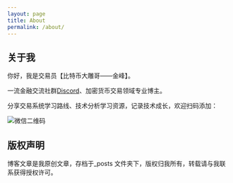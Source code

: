 ```yaml
---
layout: page
title: About
permalink: /about/
---
```


## 关于我
你好，我是交易员【比特币大雕哥——金峰】。

一流金融交流社群[Discord](https://discord.gg/Sdr33MPeAa)、加密货币交易领域专业博主。

分享交易系统学习路线、技术分析学习资源，记录技术成长，欢迎扫码添加：

![微信二维码]([https://github.com/505225264/505225264.github.io/blob/master/QQ%E5%9B%BE%E7%89%8720220719194421.jpg])



## 版权声明

博客文章是我原创文章，存档于_posts 文件夹下，版权归我所有，转载请与我联系获得授权许可。
